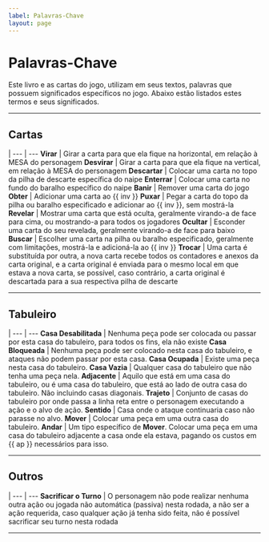 ```yaml
---
label: Palavras-Chave
layout: page
---
```


# Palavras-Chave

Este livro e as cartas do jogo, utilizam em seus textos, palavras que possuem significados específicos no jogo. Abaixo estão listados estes termos e seus significados.

---

## Cartas

|
---   | ---
**Virar**     | Girar a carta para que ela fique na horizontal, em relação à MESA do personagem
**Desvirar**  | Girar a carta para que ela fique na vertical, em relação à MESA do personagem
**Descartar** | Colocar uma carta no topo da pilha de descarte específica do naipe
**Enterrar**  | Colocar uma carta no fundo do baralho específico do naipe
**Banir**     | Remover uma carta do jogo
**Obter**     | Adicionar uma carta ao {{ inv }}
**Puxar**     | Pegar a carta do topo da pilha ou baralho especificado e adicionar ao {{ inv }}, sem mostrá-la
**Revelar**   | Mostrar uma carta que está oculta, geralmente virando-a de face para cima, ou mostrando-a para todos os jogadores
**Ocultar**   | Esconder uma carta do seu revelada, geralmente virando-a de face para baixo
**Buscar**    | Escolher uma carta na pilha ou baralho especificado, geralmente com limitações, mostrá-la e adicioná-la ao {{ inv }}
**Trocar**    | Uma carta é substituída por outra, a nova carta recebe todos os contadores e anexos da carta original, e a carta original é enviada para o mesmo local em que estava a nova carta, se possível, caso contrário, a carta original é descartada para a sua respectiva pilha de descarte

---

## Tabuleiro

|
---   | ---
**Casa Desabilitada** | Nenhuma peça pode ser colocada ou passar por esta casa do tabuleiro, para todos os fins, ela não existe
**Casa Bloqueada**    | Nenhuma peça pode ser colocado nesta casa do tabuleiro, e ataques não podem passar por esta casa.
**Casa Ocupada**      | Existe uma peça nesta casa do tabuleiro.
**Casa Vazia**        | Qualquer casa do tabuleiro que não tenha uma peça nela.
**Adjacente**         | Aquilo que está em uma casa do tabuleiro, ou é uma casa do tabuleiro, que está ao lado de outra casa do tabuleiro. Não incluindo casas diagonais.
**Trajeto**           | Conjunto de casas do tabuleiro por onde passa a linha reta entre o personagem executando a ação e o alvo de ação.
**Sentido**           | Casa onde o ataque continuaria caso não parasse no alvo.
**Mover**             | Colocar uma peça em uma outra casa do tabuleiro.
**Andar**             | Um tipo específico de **Mover**. Colocar uma peça em uma casa do tabuleiro adjacente a casa onde ela estava, pagando os custos em {{ ap }} necessários para isso.

---

## Outros

|
---   | ---
**Sacrificar o Turno** | O personagem não pode realizar nenhuma outra ação ou jogada não automática (passiva) nesta rodada, a não ser a ação requerida, caso qualquer ação já tenha sido feita, não é possível sacrificar seu turno nesta rodada

---
